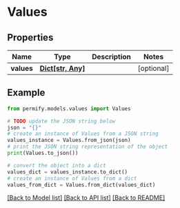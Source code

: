 # Values


## Properties

Name | Type | Description | Notes
------------ | ------------- | ------------- | -------------
**values** | [**Dict[str, Any]**](Any.md) |  | [optional] 

## Example

```python
from permify.models.values import Values

# TODO update the JSON string below
json = "{}"
# create an instance of Values from a JSON string
values_instance = Values.from_json(json)
# print the JSON string representation of the object
print(Values.to_json())

# convert the object into a dict
values_dict = values_instance.to_dict()
# create an instance of Values from a dict
values_from_dict = Values.from_dict(values_dict)
```
[[Back to Model list]](../README.md#documentation-for-models) [[Back to API list]](../README.md#documentation-for-api-endpoints) [[Back to README]](../README.md)


